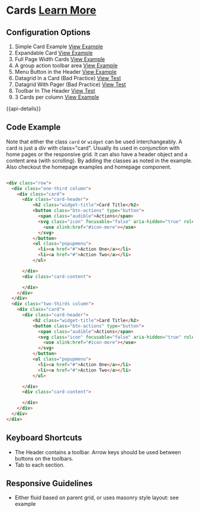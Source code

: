 
# Cards  [Learn More](#)

## Configuration Options

1. Simple Card Example [View Example]( ../components/cards/example-index)
2. Expandable Card [View Example]( ../components/cards/example-expandable)
3. Full Page Width Cards [View Example]( ../components/cards/example-full-page)
4. A group action toolbar area [View Example]( ../components/cards/example-group-action)
5. Menu Button in the Header [View Example]( ../components/cards/example-menubutton)
6. Datagrid In a Card (Bad Practice) [View Test]( ../components/cards/test-datagrid)
7. Datagrid With Pager (Bad Practice) [View Test]( ../components/cards/test-paging-datagrid)
8. Toolbar In The Header [View Test]( ../components/cards/test-toolbar-header)
8. 3 Cards per column [View Example]( ../components/cards/example-three-up)

{{api-details}}

## Code Example

Note that either the class `card` or `widget` can be used interchangeably. A card is just a div with class="card". Usually its used in conjunction with home pages or the responsive grid. It can also have a header object and a content area (with scrolling). By adding the classes as noted in the example. Also checkout the homepage examples and homepage component.

```html

<div class="row">
  <div class="one-third column">
    <div class="card">
      <div class="card-header">
          <h2 class="widget-title">Card Title</h2>
          <button class="btn-actions" type="button">
            <span class="audible">Actions</span>
            <svg class="icon" focusable="false" aria-hidden="true" role="presentation">
              <use xlink:href="#icon-more"></use>
            </svg>
          </button>
          <ul class="popupmenu">
            <li><a href="#">Action One</a></li>
            <li><a href="#">Action Two</a></li>
          </ul>

      </div>
      <div class="card-content">

      </div>
    </div>
  </div>
  <div class="two-thirds column">
    <div class="card">
      <div class="card-header">
          <h2 class="widget-title">Card Title</h2>
          <button class="btn-actions" type="button">
            <span class="audible">Actions</span>
            <svg class="icon" focusable="false" aria-hidden="true" role="presentation">
              <use xlink:href="#icon-more"></use>
            </svg>
          </button>
          <ul class="popupmenu">
            <li><a href="#">Action One</a></li>
            <li><a href="#">Action Two</a></li>
          </ul>

      </div>
      <div class="card-content">

      </div>
    </div>
  </div>
</div>


```

## Keyboard Shortcuts

- The Header contains a toolbar. Arrow keys should be used between buttons on the toolbars.
- Tab to each section.

## Responsive Guidelines

-   Either fluid based on parent grid, or uses masonry style layout: see example

